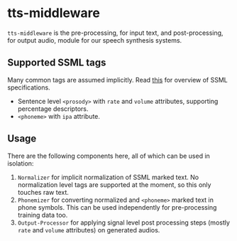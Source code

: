 # tts-middleware

`tts-middleware` is the pre-processing, for input text, and post-processing, for
output audio, module for our speech synthesis systems.

## Supported SSML tags

Many common tags are assumed implicitly. Read
[this](https://www.w3.org/TR/speech-synthesis/) for overview of SSML
specifications.

+ Sentence level `<prosody>` with `rate` and `volume` attributes, supporting
  percentage descriptors.
+ `<phoneme>` with `ipa` attribute.

## Usage

There are the following components here, all of which can be used in isolation:

1. `Normalizer` for implicit normalization of SSML marked text. No normalization
   level tags are supported at the moment, so this only touches raw text.
1. `Phonemizer` for converting normalized and `<phoneme>` marked text in phone
   symbols. This can be used independently for pre-processing training data too.
2. `Output-Processor` for applying signal level post processing steps (mostly
   `rate` and `volume` attributes) on generated audios.
